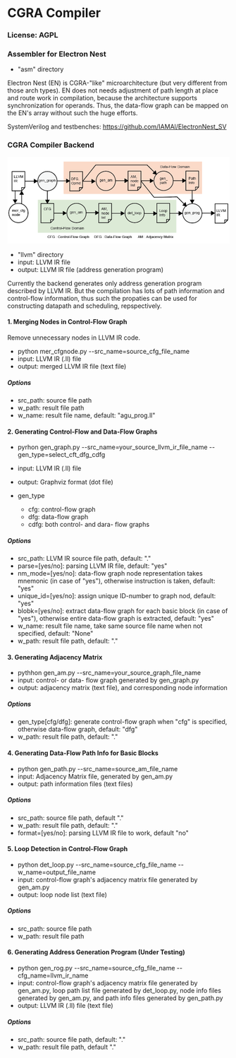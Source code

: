 # CGRA Compiler


### License: AGPL


### Assembler for Electron Nest

- "asm" directory

Electron Nest (EN) is CGRA-"like" microarchitecture (but very different from those arch types).
EN does not needs adjustment of path length at place and route work in compilation, because the architecture supports synchronization for operands.
Thus, the data-flow graph can be mapped on the EN's array without such the huge efforts.

SystemVerilog and testbenches: https://github.com/IAMAl/ElectronNest_SV


### CGRA Compiler Backend


<div align="center">
  <img src="https://github.com/IAMAl/ElectronNest_CP/blob/main/workflow_cgra.png"
       alt="HTML image alt text"
       title="Workflow for Generating Address Generation Program"
       width="550px"
  />
</div>

- "llvm" directory
- input: LLVM IR file
- output: LLVM IR file (address generation program)

Currently the backend generates only address generation program described by LLVM IR.
But the compilation has lots of path information and control-flow information, thus such the propaties can be used for constructing datapath and scheduling, repspectively.


#### 1. Merging Nodes in Control-Flow Graph

Remove unnecessary nodes in LLVM IR code.

- python mer_cfgnode.py --src_name=source_cfg_file_name
- input: LLVM IR (.ll) file
- output: merged LLVM IR file (text file)

##### Options

- src_path: source file path
- w_path: result file path
- w_name: result file name, default: "agu_prog.ll"


#### 2. Generating Control-Flow and Data-Flow Graphs

- pyrhon gen_graph.py --src_name=your_source_llvm_ir_file_name --gen_type=select_cft_dfg_cdfg
- input: LLVM IR (.ll) file
- output: Graphviz format (dot file)

- gen_type
    - cfg: control-flow graph
    - dfg: data-flow graph
    - cdfg: both control- and dara- flow graphs


##### Options

- src_path: LLVM IR source file path, default: "."
- parse=[yes/no]: parsing LLVM IR file, default: "yes"
- nm_mode=[yes/no]: data-flow graph node representation takes mnemonic (in case of "yes"), otherwise instruction is taken, default: "yes"
- unique_id=[yes/no]: assign unique ID-number to graph nod, default: "yes"
- blobk=[yes/no]: extract data-flow graph for each basic block (in case of "yes"), otherwise entire data-flow graph is extracted, default: "yes"
- w_name: result file name, take same source file name when not specified, default: "None"
- w_path: result file path, default: "."


#### 3. Generating Adjacency Matrix

- pythhon gen_am.py --src_name=your_source_graph_file_name
- input: control- or data- flow graph generated by gen_graph.py
- output: adjacency matrix (text file), and corresponding node information

##### Options

- gen_type[cfg/dfg]: generate control-flow graph when "cfg" is specified, otherwise data-flow graph, default: "dfg"
- w_path: result file path, default: "."


#### 4. Generating Data-Flow Path Info for Basic Blocks

- python gen_path.py --src_name=source_am_file_name
- input: Adjacency Matrix file, generated by gen_am.py
- output: path information files (text files)

##### Options

- src_path: source file path, default "."
- w_path: result file path, default: "."
- format=[yes/no]: parsing LLVM IR file to work, default "no"


#### 5. Loop Detection in Control-Flow Graph

- python det_loop.py --src_name=source_cfg_file_name --w_name=output_file_name
- input: control-flow graph's adjacency matrix file generated by gen_am.py
- output: loop node list (text file)

##### Options

- src_path: source file path
- w_path: result file path


#### 6. Generating Address Generation Program (Under Testing)

- python gen_rog.py --src_name=source_cfg_file_name --cfg_name=llvm_ir_name
- input: control-flow graph's adjacency matrix file generated by gen_am.py, loop path list file generated by det_loop.py, node info files generated by gen_am.py, and path info files generated by gen_path.py
- output: LLVM IR (.ll) file (text file)

##### Options
- src_path: source file path, default: "."
- w_path: result file path, default "."